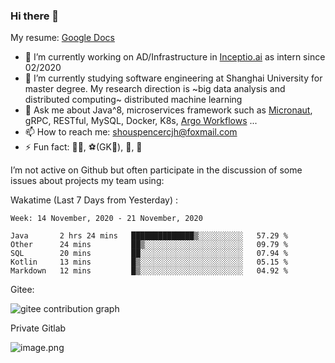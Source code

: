 ### Hi there 👋

My resume: [Google Docs](https://docs.google.com/document/d/1o7iQKDF-_HZUHg6cGiCSl6txrcuQ2tbQttHFFAUeRhc/edit?usp=sharing)

- 🔭 I’m currently working on AD/Infrastructure in [Inceptio.ai](https://www.inceptio.ai/) as intern since 02/2020
- 🌱 I’m currently studying software engineering at Shanghai University for master degree. My research direction is ~big data analysis and distributed computing~ distributed machine learning
- 💬 Ask me about Java^8, microservices framework such as [Micronaut](http://micronaut.io/), gRPC, RESTful, MySQL, Docker, K8s, [Argo Workflows](https://argoproj.github.io/argo/) ...
- 📫 How to reach me: shouspencercjh@foxmail.com
- ⚡ Fun fact: 🚴‍♂️, ⚽(GK🥅), 🏓, 🏸

I’m not active on Github but often participate in the discussion of some issues about projects my team using:

Wakatime (Last 7 Days from Yesterday) :

<!--START_SECTION:waka-->
```text
Week: 14 November, 2020 - 21 November, 2020

Java       2 hrs 24 mins   ██████████████▒░░░░░░░░░░   57.29 % 
Other      24 mins         ██▒░░░░░░░░░░░░░░░░░░░░░░   09.79 % 
SQL        20 mins         ██░░░░░░░░░░░░░░░░░░░░░░░   07.94 % 
Kotlin     13 mins         █▒░░░░░░░░░░░░░░░░░░░░░░░   05.15 % 
Markdown   12 mins         █▒░░░░░░░░░░░░░░░░░░░░░░░   04.92 % 
```
<!--END_SECTION:waka-->

Gitee:

![gitee contribution graph](https://i.loli.net/2020/08/04/gGf4lVtUxZ1nsae.png)

Private Gitlab

![image.png](https://i.loli.net/2020/08/28/iX5uhVyczxaG2Bn.png)
